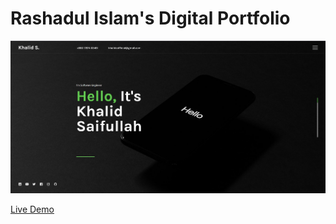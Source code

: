 # Rashadul Islam's Digital Portfolio

![Khalid Saifullah's Digital Portfolio](cover.jpg?raw=true "Khalid Saifullah's Digital Portfolio")

[Live Demo](https://khaliddev.com)
